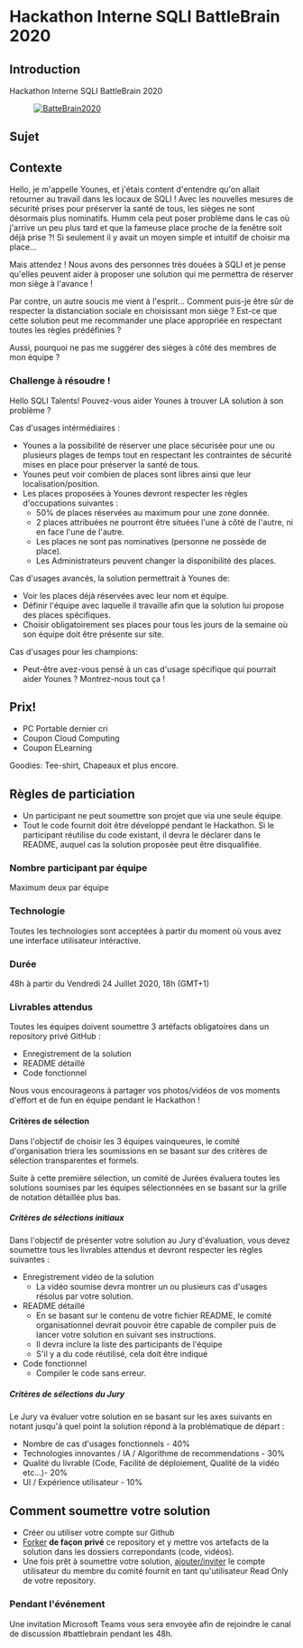 # Hackathon Interne SQLI BattleBrain 2020

## Introduction

Hackathon Interne SQLI BattleBrain 2020

&nbsp; &nbsp; &nbsp; &nbsp; &nbsp; &nbsp;[![BatteBrain2020](https://github.com/nabil/template/raw/master/content/images/battlebrain2020ut.png)](https://www.youtube.com/watch?feature=player_embedded&v=j-m7fWnJSqY)&nbsp; &nbsp; &nbsp; &nbsp; &nbsp; &nbsp;

## Sujet

## Contexte

Hello, je m'appelle Younes, et j'étais content d'entendre qu'on allait retourner au travail dans les locaux de SQLI ! Avec les nouvelles mesures de sécurité prises pour préserver la santé de tous, les sièges ne sont désormais plus nominatifs. Humm cela peut poser problème dans le cas où j'arrive un peu plus tard et que la fameuse place proche de la fenêtre soit déjà prise ?! Si seulement il y avait un moyen simple et intuitif de choisir ma place...

Mais attendez ! Nous avons des personnes très douées à SQLI et je pense qu'elles peuvent aider à proposer une solution qui me permettra de réserver mon siège à l'avance !

Par contre, un autre soucis me vient à l'esprit... Comment puis-je être sûr de respecter la distanciation sociale en choisissant mon siège ? Est-ce que cette solution peut me recommander une place appropriée en respectant toutes les règles prédéfinies ?

Aussi, pourquoi ne pas me suggérer des sièges à côté des membres de mon équipe ?

### Challenge à résoudre !

Hello SQLI Talents! Pouvez-vous aider Younes à trouver LA solution à son problème ?

Cas d'usages intérmédiaires :

- Younes a la possibilité de réserver une place sécurisée pour une ou plusieurs plages de temps tout en respectant les contraintes de sécurité mises en place pour préserver la santé de tous.
- Younes peut voir combien de places sont libres ainsi que leur localisation/position.
- Les places proposées à Younes devront respecter les règles d'occupations suivantes :
  * 50% de places réservées au maximum pour une zone donnée.
  * 2 places attribuées ne pourront être situées l'une à côté de l'autre, ni en face l'une de l'autre.
  * Les places ne sont pas nominatives (personne ne possède de place).
  * Les Administrateurs peuvent changer la disponibilité des places.

Cas d'usages avancés, la solution permettrait à Younes de:

- Voir les places déjà réservées avec leur nom et équipe.
- Définir l'équipe avec laquelle il travaille afin que la solution lui propose des places spécifiques.
- Choisir obligatoirement ses places pour tous les jours de la semaine où son équipe doit être présente sur site.

Cas d'usages pour les champions:

- Peut-être avez-vous pensé à un cas d'usage spécifique qui pourrait aider Younes ? Montrez-nous tout ça !

## Prix!

- PC Portable dernier cri
- Coupon Cloud Computing
- Coupon ELearning

Goodies: Tee-shirt, Chapeaux et plus encore.

## Règles de particiation

* Un participant ne peut soumettre son projet que via une seule équipe.
* Tout le code fournit doit être développé pendant le Hackathon. Si le participant réutilise du code existant, il devra le déclarer dans le README, auquel cas la solution proposée peut être disqualifiée.

### Nombre participant par équipe 

Maximum deux par équipe

### Technologie

Toutes les technologies sont acceptées à partir du moment où vous avez une interface utilisateur intéractive.

### Durée
48h à partir du Vendredi 24 Juillet 2020, 18h (GMT+1)

### Livrables attendus

Toutes les équipes doivent soumettre 3 artéfacts obligatoires dans un repository privé GitHub :
- Enregistrement de la solution
- README détaillé
- Code fonctionnel

Nous vous encourageons à partager vos photos/vidéos de vos moments d'effort et de fun en équipe pendant le Hackathon !

#### Critères de sélection

Dans l'objectif de choisir les 3 équipes vainqueures, le comité d'organisation triera les soumissions en se basant sur des critères de sélection transparentes et formels.

Suite à cette première sélection, un comité de Jurées évaluera toutes les solutions soumises par les équipes sélectionnées en se basant sur la grille de notation détaillée plus bas.

##### Critères de sélections initiaux

Dans l'objectif de présenter votre solution au Jury d'évaluation, vous devez soumettre tous les livrables attendus et devront respecter les règles suivantes :

- Enregistrement vidéo de la solution
  - La vidéo soumise devra montrer un ou plusieurs cas d'usages résolus par votre solution.
- README détaillé
  - En se basant sur le contenu de votre fichier README, le comité organisationnel devrait pouvoir être capable de compiler puis de lancer votre solution en suivant ses instructions.
  - Il devra inclure la liste des participants de l'équipe
  - S'il y a du code réutilisé, cela doit être indiqué
- Code fonctionnel
  - Compiler le code sans erreur.


##### Critères de sélections du Jury

Le Jury va évaluer votre solution en se basant sur les axes suivants en notant jusqu'à quel point la solution répond à la problématique de départ :

- Nombre de cas d'usages fonctionnels - 40%
- Technologies innovantes / IA / Algorithme de recommendations - 30%
- Qualité du livrable (Code, Facilité de déploiement, Qualité de la vidéo etc...)- 20%
- UI / Expérience utilisateur - 10%


## Comment soumettre votre solution

- Créer ou utiliser votre compte sur Github 
- [Forker](https://docs.github.com/en/github/getting-started-with-github/fork-a-repo) **de façon privé** ce repository et y mettre vos artefacts de la solution dans les dossiers correpondants (code, vidéos).
- Une fois prêt à soumettre votre solution, [ajouter/inviter](https://docs.github.com/en/github/setting-up-and-managing-your-github-user-account/inviting-collaborators-to-a-personal-repository) le compte utilisateur du membre du comité fournit en tant qu'utilisateur Read Only de votre repository. 

### Pendant l'événement

Une invitation Microsoft Teams vous sera envoyée afin de rejoindre le canal de discussion #battlebrain pendant les 48h.
